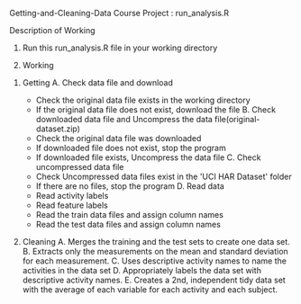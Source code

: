 
Getting-and-Cleaning-Data
Course Project : run_analysis.R

 Description of Working

 1. Run this run_analysis.R file in your working directory

 2. Working

  1) Getting
   A. Check data file and download
      - Check the original data file exists in the working directory
      - If the original data file does not exist, download the file
   B. Check downloaded data file and Uncompress the data file(original-dataset.zip)
      - Check the original data file was downloaded
      - If downloaded file does not exist, stop the program
      - If downloaded file exists, Uncompress the data file
   C. Check uncompressed data file 
      - Check Uncompressed data files exist in the 'UCI HAR Dataset' folder
      - If there are no files, stop the program
   D. Read data
     - Read activity labels
     - Read feature labels
     - Read the train data files and assign column names
     - Read the test data files and assign column names
     
  2) Cleaning
   A. Merges the training and the test sets to create one data set.
   B. Extracts only the measurements on the mean and standard deviation for each measurement.
   C. Uses descriptive activity names to name the activities in the data set
   D. Appropriately labels the data set with descriptive activity names.
   E. Creates a 2nd, independent tidy data set with the average of each variable for each activity and each subject.
  




